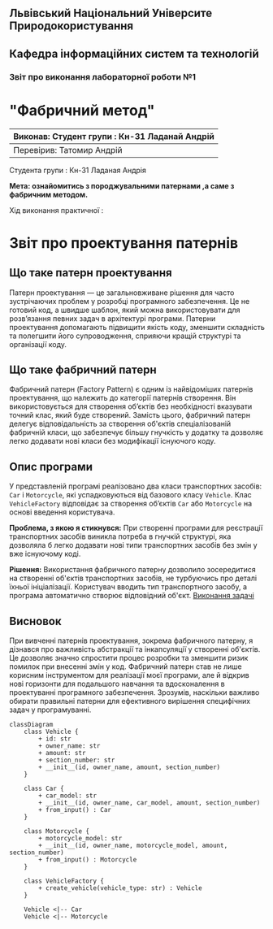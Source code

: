 ## Львівський Національний Університе Природокористування
## Кафедра інформаційних систем та технологій



### Звіт про виконання лабораторної роботи №1
# "Фабричний метод"

| Виконав: Студент групи : Кн-31 Ладанай Андрій |
|-----------------------------------------------|
| Перевірив: Татомир Андрій                     |

Студента групи : Кн-31 Ладаная Андрія

**Мета: ознайомитись з породжувальними патернами ,а саме з фабричним методом.**

Хід виконання практичної :

# Звіт про проектування патернів

## Що таке патерн проектування

Патерн проектування — це загальновживане рішення для часто зустрічаючих проблем у розробці програмного забезпечення. Це не готовий код, а швидше шаблон, який можна використовувати для розв’язання певних задач в архітектурі програми. Патерни проектування допомагають підвищити якість коду, зменшити складність та полегшити його супроводження, сприяючи кращій структурі та організації коду.

## Що таке фабричний патерн

Фабричний патерн (Factory Pattern) є одним із найвідоміших патернів проектування, що належить до категорії патернів створення. Він використовується для створення об’єктів без необхідності вказувати точний клас, який буде створений. Замість цього, фабричний патерн делегує відповідальність за створення об'єктів спеціалізованій фабричній класи, що забезпечує більшу гнучкість у додатку та дозволяє легко додавати нові класи без модифікації існуючого коду.

## Опис програми

У представленій програмі реалізовано два класи транспортних засобів: `Car` і `Motorcycle`, які успадковуються від базового класу `Vehicle`. Клас `VehicleFactory` відповідає за створення об’єктів `Car` або `Motorcycle` на основі введення користувача. 

**Проблема, з якою я стикнувся:** 
При створенні програми для реєстрації транспортних засобів виникла потреба в гнучкій структурі, яка дозволяла б легко додавати нові типи транспортних засобів без змін у вже існуючому коді. 

**Рішення:** 
Використання фабричного патерну дозволило зосередитися на створенні об'єктів транспортних засобів, не турбуючись про деталі їхньої ініціалізації. Користувач вводить тип транспортного засобу, а програма автоматично створює відповідний об'єкт.
[Виконання задачі](fabric.py)
## Висновок

При вивченні патернів проектування, зокрема фабричного патерну, я дізнався про важливість абстракції та інкапсуляції у створенні об'єктів. Це дозволяє значно спростити процес розробки та зменшити ризик помилок при внесенні змін у код. Фабричний патерн став не лише корисним інструментом для реалізації моєї програми, але й відкрив нові горизонти для подальшого навчання та вдосконалення в проектуванні програмного забезпечення. Зрозумів, наскільки важливо обирати правильні патерни для ефективного вирішення специфічних задач у програмуванні.
```mermaid
classDiagram
    class Vehicle {
        + id: str
        + owner_name: str
        + amount: str
        + section_number: str
        + __init__(id, owner_name, amount, section_number)
    }

    class Car {
        + car_model: str
        + __init__(id, owner_name, car_model, amount, section_number)
        + from_input() : Car
    }

    class Motorcycle {
        + motorcycle_model: str
        + __init__(id, owner_name, motorcycle_model, amount, section_number)
        + from_input() : Motorcycle
    }

    class VehicleFactory {
        + create_vehicle(vehicle_type: str) : Vehicle
    }

    Vehicle <|-- Car
    Vehicle <|-- Motorcycle
